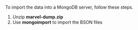 To import the data into a MongoDB server, follow these steps.

1. Unzip **marvel-dump.zip**
2. Use **mongoimport** to import the BSON files
